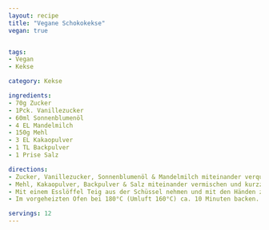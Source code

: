 ```yaml
---
layout: recipe
title: "Vegane Schokokekse"
vegan: true


tags:
- Vegan
- Kekse

category: Kekse

ingredients:
- 70g Zucker
- 1Pck. Vanillezucker
- 60ml Sonnenblumenöl
- 4 EL Mandelmilch
- 150g Mehl
- 3 EL Kakaopulver
- 1 TL Backpulver
- 1 Prise Salz

directions:
- Zucker, Vanillezucker, Sonnenblumenöl & Mandelmilch miteinander verquirlen
- Mehl, Kakaopulver, Backpulver & Salz miteinander vermischen und kurzz mit der Zuckermischung verrühren
- Mit einem Esslöffel Teig aus der Schüssel nehmen und mit den Händen zu einer runden Kugel formen. Diese auf das Blech legen und leicht platt drücken.
- Im vorgeheizten Ofen bei 180°C (Umluft 160°C) ca. 10 Minuten backen.

servings: 12
---
```

